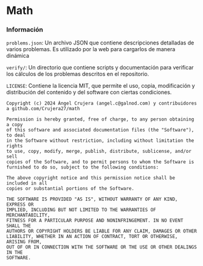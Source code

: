 # Math

### Información

`problems.json`: Un archivo JSON que contiene descripciones detalladas de varios problemas.  Es utilizado por la web para cargarlos de manera dinámica

`verify/`: Un directorio que contiene scripts y documentación para verificar los cálculos de los problemas descritos en el repositorio.

`LICENSE`: Contiene la licencia MIT, que permite el uso, copia, modificación y distribución del contenido y del software con ciertas condiciones.


```
Copyright (c) 2024 Ángel Crujera (angel.c@galnod.com) y contribuidores a github.com/Crujera27/math

Permission is hereby granted, free of charge, to any person obtaining a copy
of this software and associated documentation files (the "Software"), to deal
in the Software without restriction, including without limitation the rights
to use, copy, modify, merge, publish, distribute, sublicense, and/or sell
copies of the Software, and to permit persons to whom the Software is
furnished to do so, subject to the following conditions:

The above copyright notice and this permission notice shall be included in all
copies or substantial portions of the Software.

THE SOFTWARE IS PROVIDED "AS IS", WITHOUT WARRANTY OF ANY KIND, EXPRESS OR
IMPLIED, INCLUDING BUT NOT LIMITED TO THE WARRANTIES OF MERCHANTABILITY,
FITNESS FOR A PARTICULAR PURPOSE AND NONINFRINGEMENT. IN NO EVENT SHALL THE
AUTHORS OR COPYRIGHT HOLDERS BE LIABLE FOR ANY CLAIM, DAMAGES OR OTHER
LIABILITY, WHETHER IN AN ACTION OF CONTRACT, TORT OR OTHERWISE, ARISING FROM,
OUT OF OR IN CONNECTION WITH THE SOFTWARE OR THE USE OR OTHER DEALINGS IN THE
SOFTWARE.
```